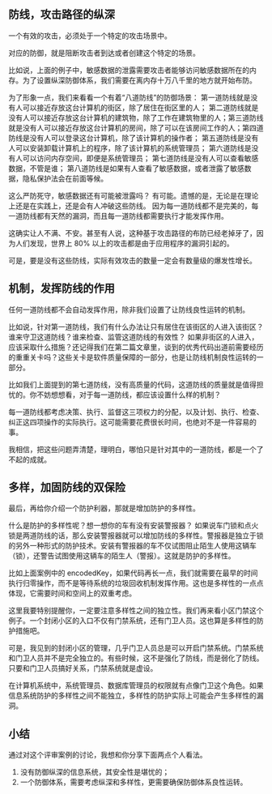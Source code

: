 ## 防线，攻击路径的纵深
一个有效的攻击，必须处于一个特定的攻击场景中。

对应的防御，就是阻断攻击者到达或者创建这个特定的场景。

比如说，上面的例子中，敏感数据的泄露需要攻击者能够访问敏感数据所在的内存。为了设置纵深防御体系，我们需要在离内存十万八千里的地方就开始布防。

为了形象一点，我们来看看一个有着“八道防线”的防御场景：
第一道防线就是没有人可以接近存放这台计算机的街区，除了居住在街区里的人；
第二道防线就是没有人可以接近存放这台计算机的建筑物，除了工作在建筑物里的人；第三道防线就是没有人可以接近存放这台计算机的房间，除了可以在该房间工作的人；第四道防线是没有人可以登录这台计算机，除了该计算机的操作者；
第五道防线是没有人可以安装卸载计算机上的程序，除了该计算机的系统管理员；
第六道防线是没有人可以访问内存空间，即便是系统管理员；
第七道防线是没有人可以查看敏感数据，不管是谁；
第八道防线是如果有人查看了敏感数据，或者泄露了敏感数据，隐私保护法会在前面等候。

这么严防死守，敏感数据还有可能被泄露吗？ 有可能。遗憾的是，无论是在理论上还是在实践上，还是会有人冲破这些防线。 因为每一道防线都不是完美的，每一道防线都有天然的漏洞，而且每一道防线都需要执行才能发挥作用。

这确实让人不满、不安。甚至有人说，这种基于攻击路径的布防已经老掉牙了，因为人们发现，世界上 80% 以上的攻击都是由于应用程序的漏洞引起的。

可是，要是没有这些防线，实际有效攻击的数量一定会有数量级的爆发性增长。

## 机制，发挥防线的作用
任何一道防线都不会自动发挥作用，除非我们设置了让防线良性运转的机制。

比如说，针对第一道防线，我们有什么办法让只有居住在该街区的人进入该街区？ 谁来守卫这道防线？谁来检查、监管这道防线的有效性？
如果非街区的人进入，应该采取什么措施？还记得我们在第二篇文章里，谈到的优秀代码出道前需要经历的重重关卡吗？这些关卡是软件质量保障的一部分，也是让防线机制良性运转的一部分。

比如我们上面提到的第七道防线，没有高质量的代码，这道防线的质量就是值得担忧的。你不妨想想看，对于每一道防线，都应该设置什么样的机制？

每一道防线都考虑决策、执行、监督这三项权力的分配，以及计划、执行、检查、纠正这四项操作的实际执行。这可能需要花费很长时间，也绝对不是一件容易的事。

我相信，把这些问题弄清楚，理明白，哪怕只是针对其中的一道防线，都是一个了不起的成就。

## 多样，加固防线的双保险
最后，再给你介绍一个防护利器，那就是增加防护的多样性。

什么是防护的多样性呢？想一想你的车有没有安装警报器？ 如果说车门锁和点火锁是两道防线的话，那么安装警报器就可以增加防线的多样性。警报器是独立于锁的另外一种形式的防护技术。安装有警报器的车不仅试图阻止陌生人使用这辆车（锁），还警告试图使用这辆车的陌生人（警报）。这就是防护的多样性。

比如上面案例中的 encodedKey，如果代码再长一点，我们就需要在最早的时间执行归零操作，而不是等待系统的垃圾回收机制发挥作用。这也是多样性的一点点体现，它需要时间和空间上的双重考虑。

这里我要特别提醒你，一定要注意多样性之间的独立性。我们再来看小区门禁这个例子。一个封闭小区的入口不仅有门禁系统，还有门卫人员。这也算是多样性的防护措施吧。

可是，我见到的封闭小区的管理，几乎门卫人员总是可以开启门禁系统。门禁系统和门卫人员并不是完全独立的。有些时候，这不是强化了防线，而是弱化了防线。只要和门卫人员搞好关系，门禁系统就是虚设。

在计算机系统中，系统管理员、数据库管理员的权限就有点像门卫这个角色。如果信息系统防护的多样性之间不能独立，多样性的防护实际上可能会产生多样性的漏洞。

## 小结
通过对这个评审案例的讨论，我想和你分享下面两点个人看法。
1. 没有防御纵深的信息系统，其安全性是堪忧的；
2. 一个防御体系，需要考虑纵深和多样性，更需要确保防御体系良性运转。